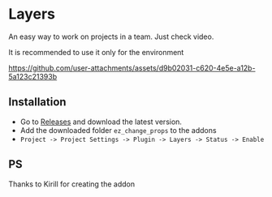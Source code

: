 # Layers

An easy way to work on projects in a team.
Just check video.

It is recommended to use it only for the environment


https://github.com/user-attachments/assets/d9b02031-c620-4e5e-a12b-5a123c21393b


## Installation

- Go to [Releases](https://github.com/3Dvachevsky/Layers/releases) and download the latest version.
- Add the downloaded folder `ez_change_props` to the addons
- `Project -> Project Settings -> Plugin -> Layers -> Status -> Enable`

## PS
Thanks to Kirill for creating the addon
